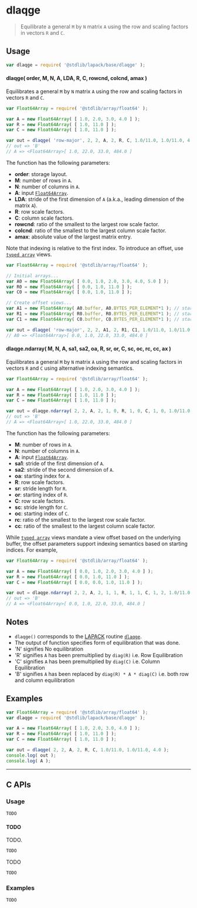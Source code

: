 <!--

@license Apache-2.0

Copyright (c) 2024 The Stdlib Authors.

Licensed under the Apache License, Version 2.0 (the "License");
you may not use this file except in compliance with the License.
You may obtain a copy of the License at

   http://www.apache.org/licenses/LICENSE-2.0

Unless required by applicable law or agreed to in writing, software
distributed under the License is distributed on an "AS IS" BASIS,
WITHOUT WARRANTIES OR CONDITIONS OF ANY KIND, either express or implied.
See the License for the specific language governing permissions and
limitations under the License.

-->

# dlaqge

> Equilibrate a general `M` by `N` matrix `A` using the row and scaling factors in vectors `R` and `C`.

<section class = "usage">

## Usage

```javascript
var dlaqge = require( '@stdlib/lapack/base/dlaqge' );
```

#### dlaqge( order, M, N, A, LDA, R, C, rowcnd, colcnd, amax )

Equilibrates a general `M` by `N` matrix `A` using the row and scaling factors in vectors `R` and `C`.

```javascript
var Float64Array = require( '@stdlib/array/float64' );

var A = new Float64Array( [ 1.0, 2.0, 3.0, 4.0 ] );
var R = new Float64Array( [ 1.0, 11.0 ] );
var C = new Float64Array( [ 1.0, 11.0 ] );

var out = dlaqge( 'row-major', 2, 2, A, 2, R, C, 1.0/11.0, 1.0/11.0, 4.0 );
// out => 'B'
// A => <Float64Array>[ 1.0, 22.0, 33.0, 484.0 ]
```

The function has the following parameters:

-   **order**: storage layout.
-   **M**: number of rows in `A`.
-   **N**: number of columns in `A`.
-   **A**: input [`Float64Array`][mdn-float64array].
-   **LDA**: stride of the first dimension of `A` (a.k.a., leading dimension of the matrix `A`).
-   **R**: row scale factors.
-   **C**: column scale factors.
-   **rowcnd**: ratio of the smallest to the largest row scale factor.
-   **colcnd**: ratio of the smallest to the largest column scale factor.
-   **amax**: absolute value of the largest matrix entry.

Note that indexing is relative to the first index. To introduce an offset, use [`typed array`][mdn-typed-array] views.

<!-- eslint-disable stdlib/capitalized-comments -->

```javascript
var Float64Array = require( '@stdlib/array/float64' );

// Initial arrays...
var A0 = new Float64Array( [ 0.0, 1.0, 2.0, 3.0, 4.0, 5.0 ] );
var R0 = new Float64Array( [ 0.0, 1.0, 11.0 ] );
var C0 = new Float64Array( [ 0.0, 1.0, 11.0 ] );

// Create offset views...
var A1 = new Float64Array( A0.buffer, A0.BYTES_PER_ELEMENT*1 ); // start at 2nd element
var R1 = new Float64Array( R0.buffer, R0.BYTES_PER_ELEMENT*1 ); // start at 2nd element
var C1 = new Float64Array( C0.buffer, C0.BYTES_PER_ELEMENT*1 ); // start at 2nd element

var out = dlaqge( 'row-major', 2, 2, A1, 2, R1, C1, 1.0/11.0, 1.0/11.0, 4.0 );
// A0 => <Float64Array>[ 0.0, 1.0, 22.0, 33.0, 484.0 ]
```

#### dlaqge.ndarray( M, N, A, sa1, sa2, oa, R, sr, or, C, sc, oc, rc, cc, ax )

Equilibrates a general `M` by `N` matrix `A` using the row and scaling factors in vectors `R` and `C` using alternative indexing semantics.

```javascript
var Float64Array = require( '@stdlib/array/float64' );

var A = new Float64Array( [ 1.0, 2.0, 3.0, 4.0 ] );
var R = new Float64Array( [ 1.0, 11.0 ] );
var C = new Float64Array( [ 1.0, 11.0 ] );

var out = dlaqge.ndarray( 2, 2, A, 2, 1, 0, R, 1, 0, C, 1, 0, 1.0/11.0, 1.0/11.0, 4.0 ); // eslint-disable-line max-len
// out => 'B'
// A => <Float64Array>[ 1.0, 22.0, 33.0, 484.0 ]
```

The function has the following parameters:

-   **M**: number of rows in `A`.
-   **N**: number of columns in `A`.
-   **A**: input [`Float64Array`][mdn-float64array].
-   **sa1**: stride of the first dimension of `A`.
-   **sa2**: stride of the second dimension of `A`.
-   **oa**: starting index for `A`.
-   **R**: row scale factors.
-   **sr**: stride length for `R`.
-   **or**: starting index of `R`.
-   **C**: row scale factors.
-   **sc**: stride length for `C`.
-   **oc**: starting index of `C`.
-   **rc**: ratio of the smallest to the largest row scale factor.
-   **cc**: ratio of the smallest to the largest column scale factor.

While [`typed array`][mdn-typed-array] views mandate a view offset based on the underlying buffer, the offset parameters support indexing semantics based on starting indices. For example,

```javascript
var Float64Array = require( '@stdlib/array/float64' );

var A = new Float64Array( [ 0.0, 1.0, 2.0, 3.0, 4.0 ] );
var R = new Float64Array( [ 0.0, 1.0, 11.0 ] );
var C = new Float64Array( [ 0.0, 0.0, 1.0, 11.0 ] );

var out = dlaqge.ndarray( 2, 2, A, 2, 1, 1, R, 1, 1, C, 1, 2, 1.0/11.0, 1.0/11.0, 4.0 ); // eslint-disable-line max-len
// out => 'B'
// A => <Float64Array>[ 0.0, 1.0, 22.0, 33.0, 484.0 ]
```

</section>

<!-- /.usage -->

<section class="notes">

## Notes

-   `dlaqge()` corresponds to the [LAPACK][lapack] routine [`dlaqge`][lapack-dlaqge].
-   The output of function specifies form of equilibration that was done.
-   'N' signifies No equilibration
-   'R' signifies `A` has been premultiplied by `diag(R)` i.e. Row Equilibration
-   'C' signifies `A` has been premultiplied by `diag(C)` i.e. Column Equilibration
-   'B' signifies `A` has been replaced by `diag(R) * A * diag(C)` i.e. both row and column equilibration 

</section>

<!-- /.notes -->

<section class="examples">

## Examples

<!-- eslint no-undef: "error" -->

```javascript
var Float64Array = require( '@stdlib/array/float64' );
var dlaqge = require( '@stdlib/lapack/base/dlaqge' );

var A = new Float64Array( [ 1.0, 2.0, 3.0, 4.0 ] );
var R = new Float64Array( [ 1.0, 11.0 ] );
var C = new Float64Array( [ 1.0, 11.0 ] );

var out = dlaqge( 2, 2, A, 2, R, C, 1.0/11.0, 1.0/11.0, 4.0 );
console.log( out );
console.log( A );
```

</section>

<!-- /.examples -->

<!-- C interface documentation. -->

* * *

<section class="c">

## C APIs

<!-- Section to include introductory text. Make sure to keep an empty line after the intro `section` element and another before the `/section` close. -->

<section class="intro">

</section>

<!-- /.intro -->

<!-- C usage documentation. -->

<section class="usage">

### Usage

```c
TODO
```

#### TODO

TODO.

```c
TODO
```

TODO

```c
TODO
```

</section>

<!-- /.usage -->

<!-- C API usage notes. Make sure to keep an empty line after the `section` element and another before the `/section` close. -->

<section class="notes">

</section>

<!-- /.notes -->

<!-- C API usage examples. -->

<section class="examples">

### Examples

```c
TODO
```

</section>

<!-- /.examples -->

</section>

<!-- /.c -->

<!-- Section for related `stdlib` packages. Do not manually edit this section, as it is automatically populated. -->

<section class="related">

</section>

<!-- /.related -->

<!-- Section for all links. Make sure to keep an empty line after the `section` element and another before the `/section` close. -->

<section class="links">

[lapack]: https://www.netlib.org/lapack/explore-html/

[lapack-dlaqge]: https://www.netlib.org/lapack/explore-html/d3/d21/group__laqge_gad474e329dbefb47f6baeca18ce09e249.html#gad474e329dbefb47f6baeca18ce09e249

[mdn-float64array]: https://developer.mozilla.org/en-US/docs/Web/JavaScript/Reference/Global_Objects/Float64Array

[mdn-typed-array]: https://developer.mozilla.org/en-US/docs/Web/JavaScript/Reference/Global_Objects/TypedArray

</section>

<!-- /.links -->
